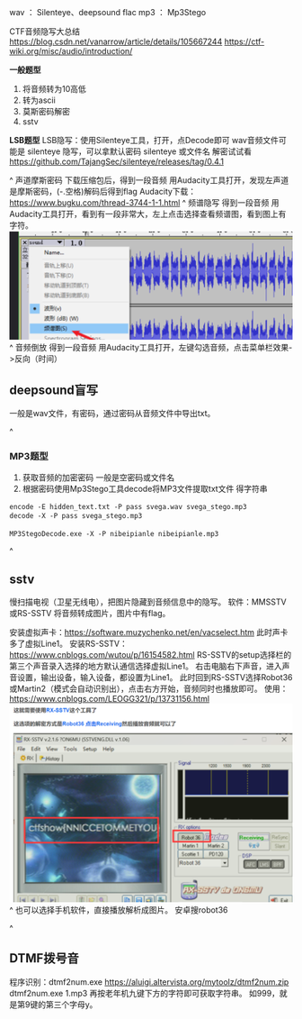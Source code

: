 wav ： Silenteye、deepsound
flac
mp3 ： Mp3Stego



CTF音频隐写大总结
<https://blog.csdn.net/vanarrow/article/details/105667244>
<https://ctf-wiki.org/misc/audio/introduction/>



**一般题型**
1. 将音频转为10高低
2. 转为ascii
3. 莫斯密码解密
4. sstv

**LSB题型**
LSB隐写：使用Silenteye工具，打开，点Decode即可
wav音频文件可能是 silenteye 隐写，可以拿默认密码 silenteye 或文件名 解密试试看
<https://github.com/TajangSec/silenteye/releases/tag/0.4.1>

^
声道摩斯密码
下载压缩包后，得到一段音频  用Audacity工具打开，发现左声道是摩斯密码，(-.空格)解码后得到flag
Audacity下载：<https://www.bugku.com/thread-3744-1-1.html>
^
频谱隐写
得到一段音频  用Audacity工具打开，看到有一段非常大，左上点击选择查看频谱图，看到图上有字符。
![](.topwrite/assets/image_1733130029267.png)
^
音频倒放
得到一段音频  用Audacity工具打开，左键勾选音频，点击菜单栏效果->反向（时间）



## **deepsound盲写**
一般是wav文件，有密码，通过密码从音频文件中导出txt。


^
### **MP3题型**
1. 获取音频的加密密码 一般是空密码或文件名
2. 根据密码使用Mp3Stego工具decode将MP3文件提取txt文件 得字符串
```
encode -E hidden_text.txt -P pass svega.wav svega_stego.mp3
decode -X -P pass svega_stego.mp3

MP3StegoDecode.exe -X -P nibeipianle nibeipianle.mp3
```

^
## **sstv**
慢扫描电视（卫星无线电），把图片隐藏到音频信息中的隐写。
软件：MMSSTV或RS-SSTV
将音频转成图片，图片中有flag。

安装虚拟声卡：<https://software.muzychenko.net/en/vacselect.htm>
此时声卡多了虚拟Line1。
安装RS-SSTV：<https://www.cnblogs.com/wutou/p/16154582.html>
RS-SSTV的setup选择栏的第三个声音录入选择的地方默认通信选择虚拟Line1。
右击电脑右下声音，进入声音设置，输出设备，输入设备，都设置为Line1。
此时回到RS-SSTV选择Robot36或Martin2（模式会自动识别出），点击右方开始，音频同时也播放即可。
使用：<https://www.cnblogs.com/LEOGG321/p/13731156.html>
![](.topwrite/assets/image_1735200733172.png)
^
也可以选择手机软件，直接播放解析成图片。
安卓搜robot36





^
## **DTMF拨号音**
程序识别：dtmf2num.exe
<https://aluigi.altervista.org/mytoolz/dtmf2num.zip>
dtmf2num.exe 1.mp3
再按老年机九键下方的字符即可获取字符串。
如999，就是第9键的第三个字母y。